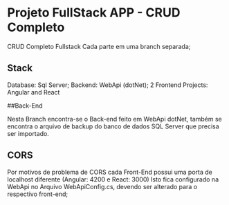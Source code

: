 # Projeto FullStack APP - CRUD Completo
CRUD Completo Fullstack 
Cada parte em uma branch separada;

## Stack
Database: Sql Server; 
Backend: WebApi (dotNet); 
2 Frontend Projects: Angular and React

##Back-End

Nesta Branch encontra-se o Back-end feito em WebApi dotNet, 
também se encontra o arquivo de backup do banco de dados SQL Server que precisa ser importado.

## CORS

Por motivos de problema de CORS cada Front-End possui uma porta de localhost diferente (Angular: 4200 e React: 3000)
Isto fica configurado na WebApi no Arquivo WebApiConfig.cs, devendo ser alterado para o respectivo front-end;
